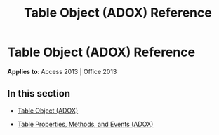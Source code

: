 ﻿---
title: Table Object (ADOX) Reference
TOCTitle: Table Object (ADOX)
ms:assetid: 5841a0ab-717b-4e12-b85d-87be480d31ca
ms:mtpsurl: https://msdn.microsoft.com/en-us/library/JJ249298(v=office.15)
ms:contentKeyID: 48544990
ms.date: 09/18/2015
mtps_version: v=office.15
---

# Table Object (ADOX) Reference


**Applies to**: Access 2013 | Office 2013

## In this section

  - [Table Object (ADOX)](table-object-adox.md)

  - [Table Properties, Methods, and Events (ADOX)](table-properties-methods-and-events-adox.md)

